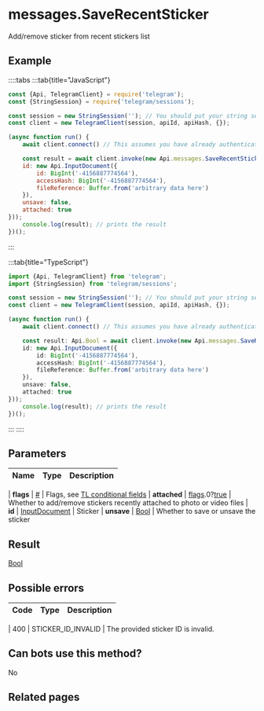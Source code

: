 # messages.SaveRecentSticker

Add/remove sticker from recent stickers list



## Example

::::tabs
:::tab{title="JavaScript"}
```js
const {Api, TelegramClient} = require('telegram');
const {StringSession} = require('telegram/sessions');

const session = new StringSession(''); // You should put your string session here
const client = new TelegramClient(session, apiId, apiHash, {});

(async function run() {
    await client.connect() // This assumes you have already authenticated with .start()

    const result = await client.invoke(new Api.messages.SaveRecentSticker({
    id: new Api.InputDocument({
        id: BigInt('-4156887774564'),
        accessHash: BigInt('-4156887774564'),
        fileReference: Buffer.from('arbitrary data here')
    }),
    unsave: false,
    attached: true
}));
    console.log(result); // prints the result
})();
```
:::

:::tab{title="TypeScript"}
```ts
import {Api, TelegramClient} from 'telegram';
import {StringSession} from 'telegram/sessions';

const session = new StringSession(''); // You should put your string session here
const client = new TelegramClient(session, apiId, apiHash, {});

(async function run() {
    await client.connect() // This assumes you have already authenticated with .start()

    const result: Api.Bool = await client.invoke(new Api.messages.SaveRecentSticker({
    id: new Api.InputDocument({
        id: BigInt('-4156887774564'),
        accessHash: BigInt('-4156887774564'),
        fileReference: Buffer.from('arbitrary data here')
    }),
    unsave: false,
    attached: true
}));
    console.log(result); // prints the result
})();
```
:::
::::



## Parameters

| Name | Type | Description |
| :--: | ---- | ----------- |

| **flags** | [#](https://core.telegram.org/type/%23) | Flags, see [TL conditional fields](https://core.telegram.org/mtproto/TL-combinators#conditional-fields) 
| **attached** | [flags](https://core.telegram.org/mtproto/TL-combinators#conditional-fields).0?[true](https://core.telegram.org/constructor/true) | Whether to add/remove stickers recently attached to photo or video files 
| **id** | [InputDocument](https://core.telegram.org/type/InputDocument) | Sticker 
| **unsave** | [Bool](https://core.telegram.org/type/Bool) | Whether to save or unsave the sticker 


## Result

[Bool](https://core.telegram.org/type/Bool)



## Possible errors

| Code | Type | Description |
| :--: | ---- | ----------- |

| 400 | STICKER\_ID\_INVALID | The provided sticker ID is invalid. 


## Can bots use this method?

No

## Related pages


